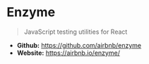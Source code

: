 # Enzyme
> JavaScript testing utilities for React

* **Github:** https://github.com/airbnb/enzyme
* **Website:** https://airbnb.io/enzyme/
